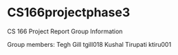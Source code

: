 # CS166projectphase3

CS 166 Project Report
Group Information

Group members:
Tegh Gill tgill018
Kushal Tirupati ktiru001
